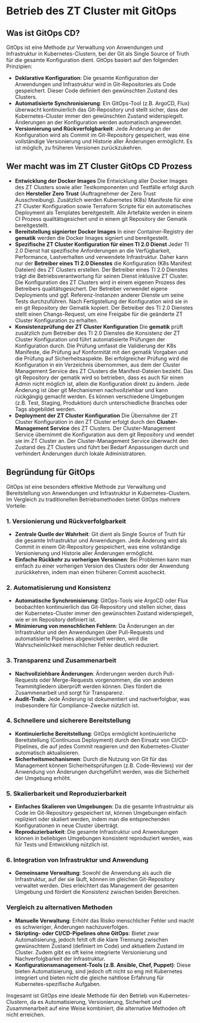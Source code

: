 # Betrieb des ZT Cluster mit GitOps

## Was ist  GitOps CD?

GitOps ist eine Methode zur Verwaltung von Anwendungen und Infrastruktur in Kubernetes-Clustern, bei der Git als Single Source of Truth für die gesamte Konfiguration dient. GitOps basiert auf den folgenden Prinzipien:

- **Deklarative Konfiguration**: Die gesamte Konfiguration der Anwendungen und Infrastruktur wird in Git-Repositories als Code gespeichert. Dieser Code definiert den gewünschten Zustand des Clusters.
- **Automatisierte Synchronisierung**: Ein GitOps-Tool (z.B. ArgoCD, Flux) überwacht kontinuierlich das Git-Repository und stellt sicher, dass der Kubernetes-Cluster immer den gewünschten Zustand widerspiegelt. Änderungen an der Konfiguration werden automatisch angewendet.
- **Versionierung und Rückverfolgbarkeit**: Jede Änderung an der Konfiguration wird als Commit im Git-Repository gespeichert, was eine vollständige Versionierung und Historie aller Änderungen ermöglicht. Es ist möglich, zu früheren Versionen zurückzukehren.

## Wer macht was im ZT Cluster GitOps CD Prozess

- **Entwicklung der Docker Images** Die Entwicklung aller Docker Images des ZT Clusters sowie aller Testkomponenten und Testfälle erfolgt durch den **Hersteller Zero Trust** (Auftragnehmer der Zero Trust Ausschreibung). Zusätzlich werden Kubernetes (K8s) Manifeste für eine ZT Cluster Konfiguration sowie Terraform Scripte für ein automatisches Deployment als Templates bereitgestellt. Alle Artefakte werden in einem CI Prozess qualitätsgesichert und in einem git Repository der Gematik bereitgestellt.
- **Bereitstellung signierter Docker Images** In einer Container-Registry der **gematik** werden die Docker Images signiert und bereitgestellt.
- **Spezifische ZT Cluster Konfiguration für einen TI 2.0 Dienst** Jeder TI 2.0 Dienst hat spezifische Anforderungen an die Verfügbarkeit, Performance, Lastverhalten und verwendete Infrastruktur. Daher kann nur der **Betreiber eines TI 2.0 Dienstes** die Konfiguration (K8s Manifest Dateien) des ZT Clusters erstellen. Der Betreiber eines TI 2.0 Dienstes trägt die Betriebsverantwortung für seinen Dienst inklusive ZT Cluster. Die Konfiguration des ZT Clusters wird in einem eigenen Prozess des Betreibers qualitätsgesichert. Der Betreiber verwendet eigene Deployments und ggf. Referenz-Instanzen anderer Dienste um seine Tests durchzuführen. Nach Fertigstellung der Konfiguration wird sie in ein git Repository der Gematik kopiert. Der Betreiber des TI 2.0 Dienstes stellt einen Changs-Request, um eine Freigabe für die geänderte ZT Cluster Konfiguration zu erhalten.
- **Konsistenzprüfung der ZT Cluster Konfiguration** Die **gematik** prüft zusätzlich zum Betreiber des TI 2.0 Dienstes die Konsistenz der ZT Cluster Konfiguration und führt automatisierte Prüfungen der Konfiguration durch. Die Prüfung umfasst die Validierung der K8s Manifeste, die Prüfung auf Konformität mit den gematik Vorgaben und die Prüfung auf Sicherheitsaspekte. Bei erfolgreicher Prüfung wird die Konfiguration in ein Verzeichnis übernommen, aus dem der Cluster Management Service des ZT Clusters die Manifest-Dateien bezieht. Das git Repository der gematik wird so betrieben, dass es auch für einen Admin nicht möglich ist, allein die Konfiguration direkt zu ändern. Jede Änderung ist über git Mechanismen nachvollziehbar und kann rückgängig gemacht werden. Es können verschiedene Umgebungen (z.B. Test, Staging, Produktion) durch unterschiedliche Branches oder Tags abgebildet werden.
- **Deployment der ZT Cluster Konfiguration** Die Übernahme der ZT Cluster Konfiguration in den ZT Cluster erfolgt durch den **Cluster-Management Service** des ZT Clusters. Der Cluster-Management Service übernimmt die Konfiguration aus dem git Repository und wendet sie im ZT Cluster an. Der Cluster-Management Service überwacht den Zustand des ZT Clusters und führt bei Bedarf Anpassungen durch und verhindert Änderungen durch lokale Administratoren.

## Begründung für GitOps

GitOps ist eine besonders effektive Methode zur Verwaltung und Bereitstellung von Anwendungen und Infrastruktur in Kubernetes-Clustern. Im Vergleich zu traditionellen Betriebsmethoden bietet GitOps mehrere Vorteile:

### 1. **Versionierung und Rückverfolgbarkeit**
   - **Zentrale Quelle der Wahrheit**: Git dient als Single Source of Truth für die gesamte Infrastruktur und Anwendungen. Jede Änderung wird als Commit in einem Git-Repository gespeichert, was eine vollständige Versionierung und Historie aller Änderungen ermöglicht.
   - **Einfache Rückkehr zu vorherigen Versionen**: Bei Problemen kann man einfach zu einer vorherigen Version des Clusters oder der Anwendung zurückkehren, indem man einen früheren Commit auscheckt.

### 2. **Automatisierung und Konsistenz**
   - **Automatische Synchronisierung**: GitOps-Tools wie ArgoCD oder Flux beobachten kontinuierlich das Git-Repository und stellen sicher, dass der Kubernetes-Cluster immer den gewünschten Zustand widerspiegelt, wie er im Repository definiert ist.
   - **Minimierung von menschlichen Fehlern**: Da Änderungen an der Infrastruktur und den Anwendungen über Pull-Requests und automatisierte Pipelines abgewickelt werden, wird die Wahrscheinlichkeit menschlicher Fehler deutlich reduziert.

### 3. **Transparenz und Zusammenarbeit**
   - **Nachvollziehbare Änderungen**: Änderungen werden durch Pull-Requests oder Merge-Requests vorgenommen, die von anderen Teammitgliedern überprüft werden können. Dies fördert die Zusammenarbeit und sorgt für Transparenz.
   - **Audit-Trails**: Jede Änderung ist dokumentiert und nachverfolgbar, was insbesondere für Compliance-Zwecke nützlich ist.

### 4. **Schnellere und sicherere Bereitstellung**
   - **Kontinuierliche Bereitstellung**: GitOps ermöglicht kontinuierliche Bereitstellung (Continuous Deployment) durch den Einsatz von CI/CD-Pipelines, die auf jedes Commit reagieren und den Kubernetes-Cluster automatisch aktualisieren.
   - **Sicherheitsmechanismen**: Durch die Nutzung von Git für das Management können Sicherheitsprüfungen (z.B. Code-Reviews) vor der Anwendung von Änderungen durchgeführt werden, was die Sicherheit der Umgebung erhöht.

### 5. **Skalierbarkeit und Reproduzierbarkeit**
   - **Einfaches Skalieren von Umgebungen**: Da die gesamte Infrastruktur als Code im Git-Repository gespeichert ist, können Umgebungen einfach repliziert oder skaliert werden, indem man die entsprechenden Konfigurationen in neue Cluster überträgt.
   - **Reproduzierbarkeit**: Die gesamte Infrastruktur und Anwendungen können in beliebigen Umgebungen konsistent reproduziert werden, was für Tests und Entwicklung nützlich ist.

### 6. **Integration von Infrastruktur und Anwendung**
   - **Gemeinsame Verwaltung**: Sowohl die Anwendung als auch die Infrastruktur, auf der sie läuft, können im gleichen Git-Repository verwaltet werden. Dies erleichtert das Management der gesamten Umgebung und fördert die Konsistenz zwischen beiden Bereichen.

### Vergleich zu alternativen Methoden
   - **Manuelle Verwaltung**: Erhöht das Risiko menschlicher Fehler und macht es schwieriger, Änderungen nachzuverfolgen.
   - **Skripting- oder CI/CD-Pipelines ohne GitOps**: Bietet zwar Automatisierung, jedoch fehlt oft die klare Trennung zwischen gewünschtem Zustand (definiert im Code) und aktuellem Zustand im Cluster. Zudem gibt es oft keine integrierte Versionierung und Nachverfolgbarkeit der Infrastruktur.
   - **Konfigurationsmanagement-Tools (z.B. Ansible, Chef, Puppet)**: Diese bieten Automatisierung, sind jedoch oft nicht so eng mit Kubernetes integriert und bieten nicht die gleiche nahtlose Erfahrung für Kubernetes-spezifische Aufgaben.

Insgesamt ist GitOps eine ideale Methode für den Betrieb von Kubernetes-Clustern, da es Automatisierung, Versionierung, Sicherheit und Zusammenarbeit auf eine Weise kombiniert, die alternative Methoden oft nicht erreichen.

